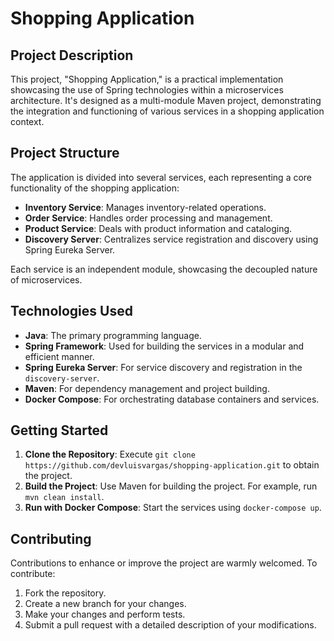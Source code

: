 # Shopping Application

## Project Description
This project, "Shopping Application," is a practical implementation showcasing the use of Spring technologies within a microservices architecture. It's designed as a multi-module Maven project, demonstrating the integration and functioning of various services in a shopping application context.

## Project Structure
The application is divided into several services, each representing a core functionality of the shopping application:
- **Inventory Service**: Manages inventory-related operations.
- **Order Service**: Handles order processing and management.
- **Product Service**: Deals with product information and cataloging.
- **Discovery Server**: Centralizes service registration and discovery using Spring Eureka Server.

Each service is an independent module, showcasing the decoupled nature of microservices.

## Technologies Used
- **Java**: The primary programming language.
- **Spring Framework**: Used for building the services in a modular and efficient manner.
- **Spring Eureka Server**: For service discovery and registration in the `discovery-server`.
- **Maven**: For dependency management and project building.
- **Docker Compose**: For orchestrating database containers and services.

## Getting Started
1. **Clone the Repository**: Execute `git clone https://github.com/devluisvargas/shopping-application.git` to obtain the project.
2. **Build the Project**: Use Maven for building the project. For example, run `mvn clean install`.
3. **Run with Docker Compose**: Start the services using `docker-compose up`.

## Contributing
Contributions to enhance or improve the project are warmly welcomed. To contribute:
1. Fork the repository.
2. Create a new branch for your changes.
3. Make your changes and perform tests.
4. Submit a pull request with a detailed description of your modifications.